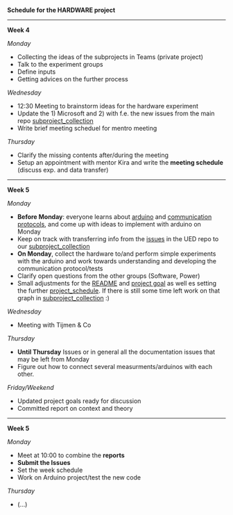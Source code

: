 **Schedule for the  HARDWARE project**

__________________________________________________________________________________________________

**Week 4**

*Monday*
- Collecting the ideas of the subprojects in Teams (private project)
- Talk to the experiment groups
- Define inputs 
- Getting advices on the further process

*Wednesday*
- 12:30 Meeting to brainstorm ideas for the hardware experiment
- Update the 1) Microsoft and 2) with f.e. the new issues from the main repo [subproject_collection](https://git.science.uu.nl/j.lomker/experiment-design-2020/-/blob/master/projects/Hardware_Johanna_Floris_Frank/subproject_collection.md)
- Write brief meeting scheduel for mentro meeting

*Thursday*
- Clarify the missing contents after/during the meeting
- Setup an appointment with mentor Kira and write the **meeting schedule** (discuss exp. and data transfer)

__________________________________________________________________________________________________

**Week 5**

*Monday*

- **Before Monday**: everyone learns about [arduino](https://www.arduino.cc/en/Tutorial/LibraryExamples/MasterReader) and [communication protocols](https://www.arduino.cc/en/reference/SPI), and come up with ideas to implement with arduino on Monday
- Keep on track with transferring info from the [issues](https://git.science.uu.nl/ued2020/experiment-design-2020/-/issues) in the UED repo to our [subproject_collection](https://git.science.uu.nl/j.lomker/experiment-design-2020/-/blob/master/projects/Hardware_Johanna_Floris_Frank/subproject_collection.md)
- **On Monday**, collect the hardware to/and perform simple experiments with the arduino and work towards understanding and developing the communication protocol/tests
- Clarify open questions from the other groups (Software, Power)
- Small adjustments for the [README](https://git.science.uu.nl/j.lomker/experiment-design-2020/-/blob/master/projects/Hardware_Johanna_Floris_Frank/README.md) and [project goal](https://git.science.uu.nl/j.lomker/experiment-design-2020/-/blob/master/projects/Hardware_Johanna_Floris_Frank/project_goals_hardware.md) as well es setting the further [project_schedule](https://git.science.uu.nl/j.lomker/experiment-design-2020/-/blob/master/projects/Hardware_Johanna_Floris_Frank/project_schedule.md). If there is still some time left work on that graph in [subproject_collection](https://git.science.uu.nl/j.lomker/experiment-design-2020/-/blob/master/projects/Hardware_Johanna_Floris_Frank/subproject_collection.md) :)

*Wednesday*
- Meeting with Tijmen & Co

*Thursday*
- **Until Thursday** Issues or in general all the documentation issues that may be left from Monday
- Figure out how to connect several measurments/arduinos with each other.

*Friday/Weekend*
- Updated project goals ready for discussion
- Committed report on context and theory

__________________________________________________________________________________________________

**Week 5**

*Monday*

- Meet at 10:00 to combine the **reports**
- **Submit the Issues**
- Set the week schedule 
- Work on Arduino project/test the new code

*Thursday*
- (...)

